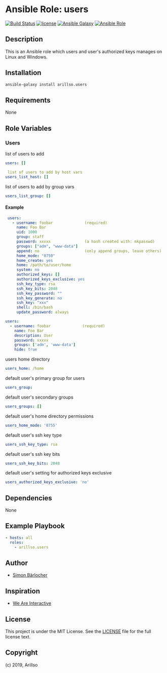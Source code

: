 # Ansible Role: users

[![Build Status](https://img.shields.io/travis/arillso/ansible.users.svg?branch=master&style=popout-square)](https://travis-ci.org/arillso/ansible.users) [![license](https://img.shields.io/github/license/mashape/apistatus.svg?style=popout-square)](https://sbaerlo.ch/licence) [![Ansible Galaxy](http://img.shields.io/badge/ansible--galaxy-users-blue.svg?style=popout-square)](https://galaxy.ansible.com/arillso/users) [![Ansible Role](https://img.shields.io/ansible/role/d/21607.svg?style=popout-square)](https://galaxy.ansible.com/arillso/users)

## Description

This is an Ansible role which users and user's authorized keys manages on Linux and Windows.

## Installation

```bash
ansible-galaxy install arillso.users
```

## Requirements

None

## Role Variables

### Users

list of users to add

```yml
users: []
```

```yml
 list of users to add by host vars
users_list_host: []
```

list of users to add by group vars

```yml
users_list_group: []
```

#### Example

```yml
 users:
   - username: foobar              (required)
     name: Foo Bar
     uid: 1000
     group: staff
     password: xxxxx               (a hash created with: mkpasswd)
     groups: ["adm", "www-data"]
     append: no                    (only append groups, leave others)
     home_mode: "0750"
     home_create: yes
     home: /path/to/user/home
     system: no
     authorized_keys: []
     authorized_keys_exclusive: yes
     ssh_key_type: rsa
     ssh_key_bits: 2048
     ssh_key_password: ""
     ssh_key_generate: no
     ssh_key: "xxx"
     shell: /bin/bash
     update_password: always

```

```yml
users:
  - username: foobar              (required)
    name: Foo Bar
    description: User
    password: xxxxx
    groups: ['adm', 'www-data']
    hide: true
```

users home directory

```yml
users_home: /home
```

default user's primary group for users

```yml
users_group:
```

default user's secondary groups

```yml
users_groups: []
```

default user's home directory permissions

```yml
users_home_mode: '0755'
```

default user's ssh key type

```yml
users_ssh_key_type: rsa
```

default user's ssh key bits

```yml
users_ssh_key_bits: 2048
```

default user's setting for authorized keys exclusive

```yml
users_authorized_keys_exclusive: 'no'
```

## Dependencies

None

## Example Playbook

```yml
- hosts: all
  roles:
    - arillso.users
```

## Author

- [Simon Bärlocher](https://sbaerlocher.ch)

## Inspiration

- [We Are Interactive](https://github.com/weareinteractive/ansible-users)

## License

This project is under the MIT License. See the [LICENSE](https://sbaerlo.ch/licence) file for the full license text.

## Copyright

(c) 2019, Arillso
